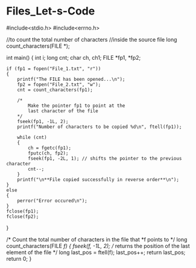 # Files_Let-s-Code
#include<stdio.h>
#include<errno.h>

//to count the total number of characters  //inside the source file
long count_characters(FILE *);

int main()
{
    int i;
    long cnt;
    char ch, ch1;
    FILE *fp1, *fp2;

    if (fp1 = fopen("File_1.txt", "r"))
    {
        printf("The FILE has been opened...\n");
        fp2 = fopen("File_2.txt", "w");
        cnt = count_characters(fp1);

        /*
            Make the pointer fp1 to point at the
            last character of the file
        */
        fseek(fp1, -1L, 2);
        printf("Number of characters to be copied %d\n", ftell(fp1));

        while (cnt)
        {
            ch = fgetc(fp1);
            fputc(ch, fp2);
            fseek(fp1, -2L, 1); // shifts the pointer to the previous character
            cnt--;
        }
        printf("\n**File copied successfully in reverse order**\n");
    }
    else
    {
        perror("Error occured\n");
    }
    fclose(fp1);
    fclose(fp2);
}

/*
    Count the total number of characters in the file
    that *f points to
*/
long count_characters(FILE *f)
{
    fseek(f, -1L, 2);
    /*
        returns the position of the 
        last element of the file
    */
    long last_pos = ftell(f);
    last_pos++;
    return last_pos;
    return 0;
}

